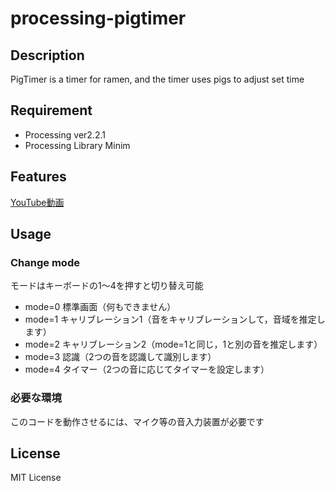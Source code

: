 # processing-pigtimer

## Description
PigTimer is a timer for ramen, and the timer uses pigs to adjust set time  

## Requirement
* Processing ver2.2.1
* Processing Library Minim

## Features
[YouTube動画](https://youtu.be/Z8DOZ3PvtQU)  

## Usage

### Change mode
モードはキーボードの1〜4を押すと切り替え可能  
- mode=0 標準画面（何もできません）
- mode=1 キャリブレーション1（音をキャリブレーションして，音域を推定します）
- mode=2 キャリブレーション2（mode=1と同じ，1と別の音を推定します）
- mode=3 認識（2つの音を認識して識別します）
- mode=4 タイマー（2つの音に応じてタイマーを設定します）

### 必要な環境
このコードを動作させるには、マイク等の音入力装置が必要です  

## License
MIT License  
